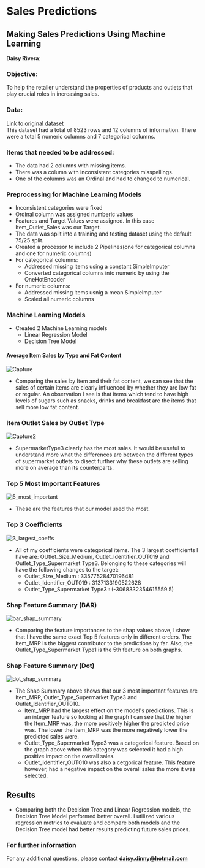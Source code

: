 # Sales Predictions
## Making Sales Predictions Using Machine Learning 
**Daisy Rivera**: 
### Objective:
To help the retailer understand the properties of products and outlets that play crucial roles in increasing sales.
### Data:
[Link to original dataset](https://datahack.analyticsvidhya.com/contest/practice-problem-big-mart-sales-iii/) <br>
This dataset had a total of 8523 rows and 12 columns of information. There were a total 5 numeric columns and 7 categorical columns.

### Items that needed to be addressed: 
-  The data had 2 columns with missing items.
-  There was a column with inconsistent categories misspellings.
-  One of the columns was an Ordinal and had to changed to numerical.

### Preprocessing for Machine Learning Models
- Inconsistent categories were fixed
- Ordinal column was assigned numberic values
- Features and Target Values were assigned. In this case Item_Outlet_Sales was our Target.
- The data was split into a training and testing dataset using the default 75/25 split.
- Created a processor to include 2 Pipelines(one for categorical columns and one for numeric columns)
 - For categorical columns:
   - Addressed missing items using a constant SimpleImputer 
   - Converted categorical columns into numeric by using the OneHotEncoder
 - For numeric columns:
   - Addressed missing items usnig a mean SimpleImputer
   - Scaled all numeric columns
 
 ### Machine Learning Models
 - Created 2 Machine Learning models
   - Linear Regression Model
   - Decision Tree Model
   
 #### Average Item Sales by Type and Fat Content
![Capture](https://user-images.githubusercontent.com/122565297/224843606-a74eef3e-0c32-43ee-b561-9f9a0e70d174.PNG) 
- Comparing the sales by Item and their fat content, we can see that the sales of certain items are clearly influenced by whether they are low fat or regular. An observation I see is that items which tend to have high levels of sugars such as snacks, drinks and breakfast are the items that sell more low fat content.

### Item Outlet Sales by Outlet Type
![Capture2](https://user-images.githubusercontent.com/122565297/224844265-cc837f94-4593-40bf-8a87-d96bcef0915b.PNG)
- SupermarketType3 clearly has the most sales. It would be useful to understand more what the differences are between the different types of supermarket outlets to disect further why these outlets are selling more on average than its counterparts.

### Top 5 Most Important Features
![5_most_important](https://github.com/daisy-rivera/Sales-Predictions/assets/122565297/f922d1b4-f2d2-4396-bfc9-824ae85d84e8)
- These are the features that our model used the most.

### Top 3 Coefficients
![3_largest_coeffs](https://github.com/daisy-rivera/Sales-Predictions/assets/122565297/3858377f-b03b-4209-ab1b-eb077fc8c200)
- All of my coefficients were categorical items. The 3 largest coefficients I have are: OUtlet_Size_Medium, Outlet_Identifier_OUT019 and Outlet_Type_Supermarket Type3. Belonging to these categories will have the following changes to the target:
  - Outlet_Size_Medium : 33577528470196481 
  - Outlet_Identifier_OUT019 : 3137133190522628
  - Outlet_Type_Supermarket Type3 : (-3068332354615559.5)

### Shap Feature Summary (BAR)
![bar_shap_summary](https://github.com/daisy-rivera/Sales-Predictions/assets/122565297/c3c59cba-b196-4170-ad18-4c9d88a464a8)
- Comparing the feature importances to the shap values above, I show that I have the same exact Top 5 features only in different orders. The Item_MRP is the biggest contributor to the predictions by far. Also, the Outlet_Type_Supermarket Type1 is the 5th feature on both graphs.

### Shap Feature Summary (Dot)
![dot_shap_summary](https://github.com/daisy-rivera/Sales-Predictions/assets/122565297/3cb6a6f4-b6ff-4f27-98a2-2b74ce435dca)
- The Shap Summary above shows that our 3 most important features are Item_MRP, Outlet_Type_Supermarket Type3 and Outlet_Identifier_OUT010.
  - Item_MRP had the largest effect on the model's predictions. This is an integer feature so looking at the graph I can see that the higher the Item_MRP was, the more positively higher the predicted price was. The lower the Item_MRP was the more negatively lower the predicted sales were.
  - Outlet_Type_Supermarket Type3 was a categorical feature. Based on the graph above when this category was selected it had a high positive impact on the overall sales.
  - Outlet_Identifier_OUT010 was also a cetgorical feature. This feature however, had a negative impact on the overall sales the more it was selected.

## Results
- Comparing both the Decision Tree and Linear Regression models, the Decision Tree Model performed better overall. I utilized various regression metrics to evaluate and compare both models and the Decision Tree model had better results predicting future sales prices.

### For further information
For any additional questions, please contact **daisy.dinny@hotmail.com**
